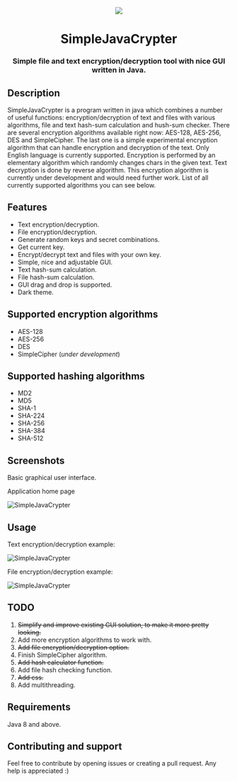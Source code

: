 <p align="center">
  <img src="https://raw.githubusercontent.com/MasterFlomaster1/SimpleJavaCrypter/master/content/SJC8.png">
</p>
<h1 align="center">SimpleJavaCrypter</h1>


<h3 align="center">Simple file and text encryption/decryption tool with nice GUI written in Java.</h1>

## Description

SimpleJavaCrypter is a program written in java which combines a number of useful functions: encryption/decryption of text and files with various algorithms, file and text hash-sum calculation and hush-sum checker. There are several encryption algorithms available right now: AES-128, AES-256, DES and SimpleCipher. The last one is a simple experimental encryption algorithm that can handle encryption and decryption of the text. Only English language is currently supported. Encryption is performed by an elementary algorithm which randomly changes chars in the given text. Text decryption is done by reverse algorithm. This encryption algorithm is currently under development and would need further work. List of all currently supported algorithms you can see below.

## Features

* Text encryption/decryption.
* File encryption/decryption.
* Generate random keys and secret combinations.
* Get current key.
* Encrypt/decrypt text and files with your own key.
* Simple, nice and adjustable GUI.
* Text hash-sum calculation.
* File hash-sum calculation.
* GUI drag and drop is supported.
* Dark theme.

## Supported encryption algorithms

* AES-128
* AES-256
* DES
* SimpleCipher (*under development*)

## Supported hashing algorithms

* MD2
* MD5
* SHA-1
* SHA-224
* SHA-256
* SHA-384
* SHA-512

## Screenshots

Basic graphical user interface.

Application home page

![SimpleJavaCrypter](https://raw.githubusercontent.com/MasterFlomaster1/SimpleJavaCrypter/master/content/home.png)

## Usage

Text encryption/decryption example: 

![SimpleJavaCrypter](https://raw.githubusercontent.com/MasterFlomaster1/SimpleJavaCrypter/master/content/usage1.gif)

File encryption/decryption example:

![SimpleJavaCrypter](https://raw.githubusercontent.com/MasterFlomaster1/SimpleJavaCrypter/master/content/usage2.gif)

## TODO

1) ~~Simplify and improve existing GUI solution, to make it more pretty looking.~~
2) Add more encryption algorithms to work with.
3) ~~Add file encryption/decryption option.~~
4) Finish SimpleCipher algorithm.
5) ~~Add hash calculator function.~~
6) Add file hash checking function.
7) ~~Add css.~~
8) Add multithreading.

## Requirements

Java 8 and above.

## Contributing and support

Feel free to contribute by opening issues or creating a pull request. Any help is appreciated :)

